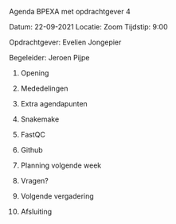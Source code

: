 Agenda BPEXA met opdrachtgever 4

Datum: 22-09-2021 Locatie: Zoom Tijdstip: 9:00

Opdrachtgever: Evelien Jongepier 

Begeleider: Jeroen Pijpe

1. Opening

2. Mededelingen

3. Extra agendapunten

4. Snakemake

5. FastQC

6. Github

7. Planning volgende week

8. Vragen?

9. Volgende vergadering

10. Afsluiting
